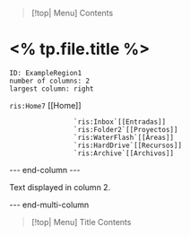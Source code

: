 
> [!top| Menu]
> Contents





# <% tp.file.title %>


```start-multi-column  
ID: ExampleRegion1  
number of columns: 2  
largest column: right
```

`ris:Home7` [[Home]] 
					
					`ris:Inbox`[[Entradas]] 
					`ris:Folder2`[[Proyectos]] 
					`ris:WaterFlash`[[Áreas]] 
					`ris:HardDrive`[[Recursos]]
					`ris:Archive`[[Archivos]]

--- end-column ---

Text displayed in column 2.

--- end-multi-column



> [!top| Menu] Title
> Contents
>

